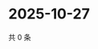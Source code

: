 # 2025-10-27

共 0 条

<!-- BEGIN ZHIHUQUESTIONS -->
<!-- 最后更新时间 Mon Oct 27 2025 04:12:21 GMT+0800 (China Standard Time) -->

<!-- END ZHIHUQUESTIONS -->
